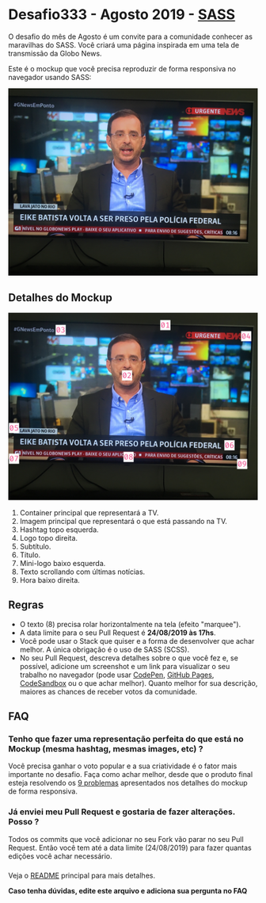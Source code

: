 # Desafio333 - Agosto 2019 - [SASS](http://sass-lang.com/)

O desafio do mês de Agosto é um convite para a comunidade conhecer as maravilhas do SASS.
Você criará uma página inspirada em uma tela de transmissão da Globo News.

Este é o mockup que você precisa reproduzir de forma responsiva no navegador usando SASS:

![Mockup Globo News](2019-agosto-sass-mockup.jpg)

<h2 id="detalhes">Detalhes do Mockup</h2>

![Mockup Globo News](2019-agosto-sass-mockup-detalhes.jpg)

1. Container principal que representará a TV.
2. Imagem principal que representará o que está passando na TV.
3. Hashtag topo esquerda.
4. Logo topo direita.
5. Subtítulo.
6. Título.
7. Mini-logo baixo esquerda.
8. Texto scrollando com últimas notícias.
9. Hora baixo direita.

## Regras

- O texto (8) precisa rolar horizontalmente na tela (efeito "marquee").
- A data limite para o seu Pull Request é **24/08/2019 às 17hs**.
- Você pode usar o Stack que quiser e a forma de desenvolver que achar melhor. A única obrigação é o uso de SASS (SCSS).
- No seu Pull Request, descreva detalhes sobre o que você fez e, se possível, adicione um screenshot e um link para visualizar o seu trabalho no navegador (pode usar [CodePen](https://codepen.io/), [GitHub Pages](https://pages.github.com/), [CodeSandbox](https://codesandbox.io/) ou o que achar melhor). Quanto melhor for sua descrição, maiores as chances de receber votos da comunidade.

## FAQ

### Tenho que fazer uma representação perfeita do que está no Mockup (mesma hashtag, mesmas images, etc) ?

Você precisa ganhar o voto popular e a sua criatividade é o fator mais importante no desafio. Faça como achar melhor, desde que o produto final esteja resolvendo os [9 problemas](#detalhes) apresentados nos detalhes do mockup de forma responsiva.

### Já enviei meu Pull Request e gostaria de fazer alterações. Posso ?

Todos os commits que você adicionar no seu Fork vão parar no seu Pull Request. Então você tem até a data limite (24/08/2019) para fazer quantas edições você achar necessário. 

###

Veja o [README](../README.md) principal para mais detalhes.

**Caso tenha dúvidas, edite este arquivo e adiciona sua pergunta no FAQ**
